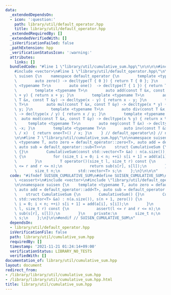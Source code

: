 ```yaml
---
data:
  _extendedDependsOn:
  - icon: ':question:'
    path: library/util/default_operator.hpp
    title: library/util/default_operator.hpp
  _extendedRequiredBy: []
  _extendedVerifiedWith: []
  _isVerificationFailed: false
  _pathExtension: hpp
  _verificationStatusIcon: ':warning:'
  attributes:
    links: []
  bundledCode: "#line 1 \"library/util/cumulative_sum.hpp\"\n\n\n\n#include <cassert>\n\
    #include <vector>\n#line 1 \"library/util/default_operator.hpp\"\n\n\n\nnamespace\
    \ suisen {\n    namespace default_operator {\n        template <typename T>\n\
    \        auto zero() -> decltype(T { 0 }) { return T { 0 }; }\n        template\
    \ <typename T>\n        auto one()  -> decltype(T { 1 }) { return T { 1 }; }\n\
    \        template <typename T>\n        auto add(const T &x, const T &y) -> decltype(x\
    \ + y) { return x + y; }\n        template <typename T>\n        auto sub(const\
    \ T &x, const T &y) -> decltype(x - y) { return x - y; }\n        template <typename\
    \ T>\n        auto mul(const T &x, const T &y) -> decltype(x * y) { return x *\
    \ y; }\n        template <typename T>\n        auto div(const T &x, const T &y)\
    \ -> decltype(x / y) { return x / y; }\n        template <typename T>\n      \
    \  auto mod(const T &x, const T &y) -> decltype(x % y) { return x % y; }\n   \
    \     template <typename T>\n        auto neg(const T &x) -> decltype(-x) { return\
    \ -x; }\n        template <typename T>\n        auto inv(const T &x) -> decltype(one<T>()\
    \ / x)  { return one<T>() / x; }\n    } // default_operator\n} // namespace suisen\n\
    \n\n#line 7 \"library/util/cumulative_sum.hpp\"\n\nnamespace suisen {\n    template\
    \ <typename T, auto zero = default_operator::zero<T>, auto add = default_operator::add<T>,\
    \ auto sub = default_operator::sub<T>>\n    struct CumulativeSum {\n        CumulativeSum()\
    \ {}\n        CumulativeSum(const std::vector<T> &a) : n(a.size()), s(n + 1, zero())\
    \ {\n            for (size_t i = 0; i < n; ++i) s[i + 1] = add(a[i], s[i]);\n\
    \        }\n        T operator()(size_t l, size_t r) const {\n            assert(l\
    \ <= r and r <= n);\n            return sub(s[r], s[l]);\n        }\n    private:\n\
    \        size_t n;\n        std::vector<T> s;\n    };\n}\n\n\n"
  code: "#ifndef SUISEN_CUMULATIVE_SUM\n#define SUISEN_CUMULATIVE_SUM\n\n#include\
    \ <cassert>\n#include <vector>\n#include \"library/util/default_operator.hpp\"\
    \n\nnamespace suisen {\n    template <typename T, auto zero = default_operator::zero<T>,\
    \ auto add = default_operator::add<T>, auto sub = default_operator::sub<T>>\n\
    \    struct CumulativeSum {\n        CumulativeSum() {}\n        CumulativeSum(const\
    \ std::vector<T> &a) : n(a.size()), s(n + 1, zero()) {\n            for (size_t\
    \ i = 0; i < n; ++i) s[i + 1] = add(a[i], s[i]);\n        }\n        T operator()(size_t\
    \ l, size_t r) const {\n            assert(l <= r and r <= n);\n            return\
    \ sub(s[r], s[l]);\n        }\n    private:\n        size_t n;\n        std::vector<T>\
    \ s;\n    };\n}\n\n#endif // SUISEN_CUMULATIVE_SUM\n"
  dependsOn:
  - library/util/default_operator.hpp
  isVerificationFile: false
  path: library/util/cumulative_sum.hpp
  requiredBy: []
  timestamp: '2021-11-21 01:24:14+09:00'
  verificationStatus: LIBRARY_NO_TESTS
  verifiedWith: []
documentation_of: library/util/cumulative_sum.hpp
layout: document
redirect_from:
- /library/library/util/cumulative_sum.hpp
- /library/library/util/cumulative_sum.hpp.html
title: library/util/cumulative_sum.hpp
---
```

